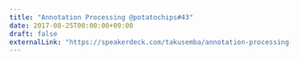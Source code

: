 ```yaml
---
title: "Annotation Processing @potatochips#43"
date: 2017-08-25T00:00:00+09:00
draft: false
externalLink: "https://speakerdeck.com/takusemba/annotation-processing-at-potatochips-number-43"
---
```

